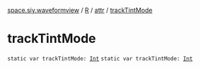 [space.siy.waveformview](../../index.md) / [R](../index.md) / [attr](index.md) / [trackTintMode](./track-tint-mode.md)

# trackTintMode

`static var trackTintMode: `[`Int`](https://kotlinlang.org/api/latest/jvm/stdlib/kotlin/-int/index.html)
`static var trackTintMode: `[`Int`](https://kotlinlang.org/api/latest/jvm/stdlib/kotlin/-int/index.html)